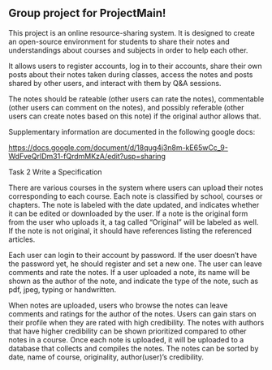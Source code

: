 ## Group project for ProjectMain!

This project is an online resource-sharing system. It is designed to create an open-source environment for students to share their notes and understandings about courses and subjects in order to help each other.

It allows users to register accounts, log in to their accounts, share their own posts about their notes taken during classes, access the notes and posts shared by other users, and interact with them by Q\&A sessions. 

The notes should be rateable (other users can rate the notes), commentable (other users can comment on the notes), and possibly referable (other users can create notes based on this note) if the original author allows that.

Supplementary information are documented in the following google docs:

https://docs.google.com/document/d/18qug4j3n8m-kE65wCc_9-WdFveQrIDm31-fQrdmMKzA/edit?usp=sharing


Task 2 Write a Specification

There are various courses in the system where users can upload their notes corresponding to each course.  Each note is classified by school, courses or chapters. The note is labeled with the date updated, and indicates whether it can be edited or downloaded by the user. If a note is the original form from the user who uploads it, a tag called “Original” will be labeled as well. If the note is not original, it should have references listing the referenced articles.

Each user can login to their account by password. If the user doesn’t have the password yet, he should register and set a new one. The user can leave comments and rate the notes. If a user uploaded a note, its name will be shown as the author of the note, and indicate the type of the note, such as pdf, jpeg, typing or handwritten.

When notes are uploaded, users who browse the notes can leave comments and ratings for the author of the notes. Users can gain stars on their profile when they are rated with high credibility. The notes with authors that have higher credibility can be shown prioritized compared to other notes in a course. Once each note is uploaded, it will be uploaded to a database that collects and compiles the notes. The notes can be sorted by date, name of course, originality, author(user)’s credibility. 
